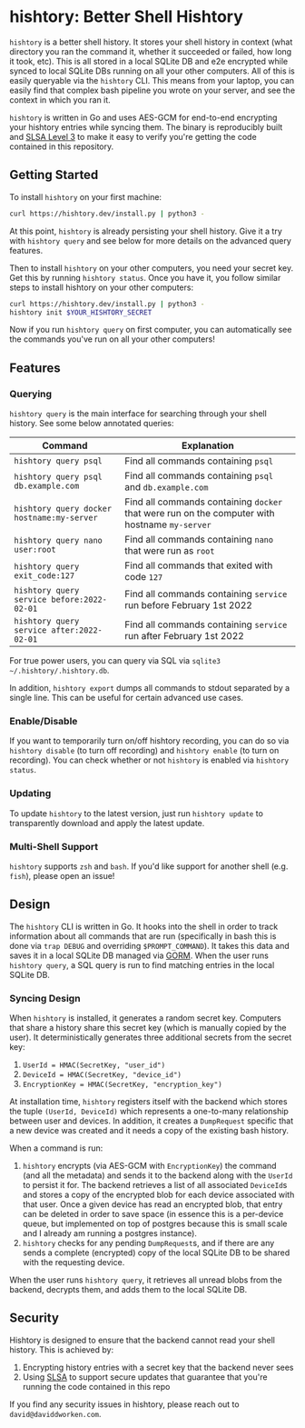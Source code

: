 # hishtory: Better Shell Hishtory

`hishtory` is a better shell history. It stores your shell history in context (what directory you ran the command it, whether it succeeded or failed, how long it took, etc). This is all stored in a local SQLite DB and e2e encrypted while synced to local SQLite DBs running on all your other computers. All of this is easily queryable via the `hishtory` CLI. This means from your laptop, you can easily find that complex bash pipeline you wrote on your server, and see the context in which you ran it. 

`hishtory` is written in Go and uses AES-GCM for end-to-end encrypting your hishtory entries while syncing them. The binary is reproducibly built and [SLSA Level 3](https://slsa.dev/) to make it easy to verify you're getting the code contained in this repository. 

## Getting Started

To install `hishtory` on your first machine:

```bash
curl https://hishtory.dev/install.py | python3 -
```

At this point, `hishtory` is already persisting your shell history. Give it a try with `hishtory query` and see below for more details on the advanced query features. 

Then to install `hishtory` on your other computers, you need your secret key. Get this by running `hishtory status`. Once you have it, you follow similar steps to install hishtory on your other computers:

```bash
curl https://hishtory.dev/install.py | python3 -
hishtory init $YOUR_HISHTORY_SECRET
```

Now if you run `hishtory query` on first computer, you can automatically see the commands you've run on all your other computers!

## Features

### Querying

`hishtory query` is the main interface for searching through your shell history. See some below annotated queries:

| Command | Explanation |
|---|---|
| `hishtory query psql` | Find all commands containing `psql` |
| `hishtory query psql db.example.com` | Find all commands containing `psql` and `db.example.com` |
| `hishtory query docker hostname:my-server` | Find all commands containing `docker` that were run on the computer with hostname `my-server` |
| `hishtory query nano user:root` | Find all commands containing `nano` that were run as `root` |
| `hishtory query exit_code:127` | Find all commands that exited with code `127` |
| `hishtory query service before:2022-02-01` | Find all commands containing `service` run before February 1st 2022 |
| `hishtory query service after:2022-02-01` | Find all commands containing `service` run after February 1st 2022 |

For true power users, you can query via SQL via `sqlite3 ~/.hishtory/.hishtory.db`. 

In addition, `hishtory export` dumps all commands to stdout separated by a single line. This can be useful for certain advanced use cases. 

### Enable/Disable

If you want to temporarily turn on/off hishtory recording, you can do so via `hishtory disable` (to turn off recording) and `hishtory enable` (to turn on recording). You can check whether or not `hishtory` is enabled via `hishtory status`. 

### Updating

To update `hishtory` to the latest version, just run `hishtory update` to transparently download and apply the latest update. 

### Multi-Shell Support

`hishtory` supports `zsh` and `bash`. If you'd like support for another shell (e.g. `fish`), please open an issue!

## Design

The `hishtory` CLI is written in Go. It hooks into the shell in order to track information about all commands that are run (specifically in bash this is done via `trap DEBUG` and overriding `$PROMPT_COMMAND`). It takes this data and saves it in a local SQLite DB managed via [GORM](https://gorm.io/). When the user runs `hishtory query`, a SQL query is run to find matching entries in the local SQLite DB. 

### Syncing Design 

When `hishtory` is installed, it generates a random secret key. Computers that share a history share this secret key (which is manually copied by the user). It deterministically generates three additional secrets from the secret key:

1. `UserId = HMAC(SecretKey, "user_id")`
2. `DeviceId = HMAC(SecretKey, "device_id")`
3. `EncryptionKey = HMAC(SecretKey, "encryption_key")`

At installation time, `hishtory` registers itself with the backend which stores the tuple `(UserId, DeviceId)` which represents a one-to-many relationship between user and devices. In addition, it creates a `DumpRequest` specific that a new device was created and it needs a copy of the existing bash history. 

When a command is run:

1. `hishtory` encrypts (via AES-GCM with `EncryptionKey`) the command (and all the metadata) and sends it to the backend along with the `UserId` to persist it for. The backend retrieves a list of all associated `DeviceId`s and stores a copy of the encrypted blob for each device associated with that user. Once a given device has read an encrypted blob, that entry can be deleted in order to save space (in essence this is a per-device queue, but implemented on top of postgres because this is small scale and I already am running a postgres instance). 
2. `hishtory` checks for any pending `DumpRequest`s, and if there are any sends a complete (encrypted) copy of the local SQLite DB to be shared with the requesting device. 

When the user runs `hishtory query`, it retrieves all unread blobs from the backend, decrypts them, and adds them to the local SQLite DB. 

## Security

Hishtory is designed to ensure that the backend cannot read your shell history. This is achieved by:

1. Encrypting history entries with a secret key that the backend never sees
2. Using [SLSA](https://slsa.dev/) to support secure updates that guarantee that you're running the code contained in this repo

If you find any security issues in hishtory, please reach out to `david@daviddworken.com`. 